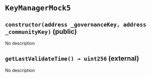 # `KeyManagerMock5`

## `constructor(address _governanceKey, address _communityKey)` (public)

No description

## `getLastValidateTime() → uint256` (external)

No description
